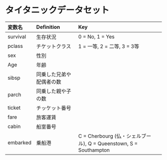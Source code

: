 # タイタニックデータセット

| 変数名　|	Definition |	Key|
|:-|:-|:-|
survival	| 生存状況 |	0 = No, 1 = Yes
pclass　|	チケットクラス |	1 = 一等, 2 = 二等, 3 = 3等
sex	| 性別
Age	| 年齢
sibsp|	同乗した兄弟や配偶者の数
parch|	同乗した親や子の数
ticket|	チッケット番号	|
fare	| 旅客運賃	|
cabin	| 船室番号	|
embarked	| 乗船港	|C = Cherbourg (仏・シェルブール), Q = Queenstown, S = Southampton
